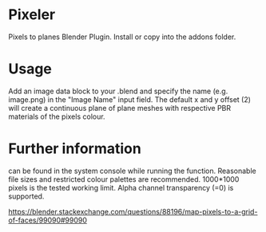 # Pixeler
Pixels to planes Blender Plugin. Install or copy into the addons folder.

# Usage
Add an image data block to your .blend and specify the name (e.g. image.png) in the "Image Name" input field. The default x and y offset (2) will create a continuous plane of plane meshes with respective PBR materials of the pixels colour.

# Further information
can be found in the system console while running the function. Reasonable file sizes and restricted colour palettes are recommended. 1000*1000 pixels is the tested working limit. Alpha channel transparency (=0) is supported.

https://blender.stackexchange.com/questions/88196/map-pixels-to-a-grid-of-faces/99090#99090

